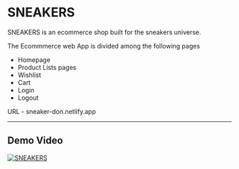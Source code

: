 # SNEAKERS

SNEAKERS is an ecommerce shop built for the  sneakers universe.

The Ecommmerce web App is divided among the following pages

- Homepage
- Product Lists pages
- Wishlist
- Cart
- Login
- Logout

URL - sneaker-don.netlify.app

---

## Demo Video

[![SNEAKERS](https://drive.google.com/thumbnail?authuser=0&sz=w1280&id=1VRn6Yl678eCJGOj8K6cDGD4LpgcyWGKo)](https://drive.google.com/file/d/1VRn6Yl678eCJGOj8K6cDGD4LpgcyWGKo/view?usp=sharing "SNEAKERS")

